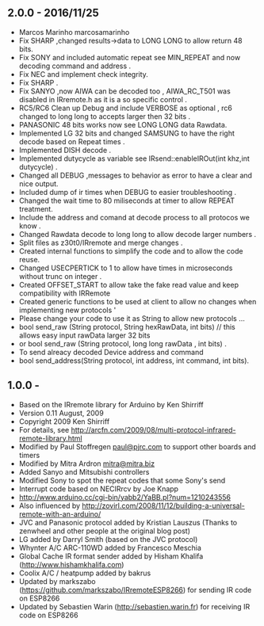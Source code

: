 ## 2.0.0 - 2016/11/25
- Marcos Marinho marcosamarinho
- Fix SHARP ,changed results->data to LONG LONG to allow return 48 bits. 
- Fix SONY and included automatic repeat see MIN_REPEAT and now decoding command and address .
- Fix NEC and implement check integrity. 
- Fix SHARP .
- Fix SANYO ,now AIWA can be decoded too , AIWA_RC_T501 was disabled in IRremote.h as it is a so specific control .
- RC5/RC6 Clean up Debug and include VERBOSE as optional , rc6 changed to long long to accepts larger then 32 bits . 
- PANASONIC 48 bits works now  see LONG LONG data Rawdata. 
- Implemented LG 32 bits and changed SAMSUNG to have the right decode based on Repeat times .
- Implemented DISH decode . 
- Implemented dutycycle as variable see IRsend::enableIROut(int khz,int dutycycle)  .
- Changed all  DEBUG ,messages  to behavior as error to have a clear and nice output. 
- Included dump of ir times when DEBUG to easier troubleshooting .
- Changed the wait time to 80 miliseconds at timer to allow REPEAT treatment.
- Include the address and comand at decode process to all protocos we know . 
- Changed Rawdata decode to long long to allow decode larger numbers . 
- Split files as z30t0/IRremote and merge changes . 
- Created internal functions to simplify the code and to allow the code reuse. 
- Changed USECPERTICK  to 1 to allow have times in microseconds without trunc on integer .
- Created OFFSET_START to allow take the fake read value and keep compatibility with IRRemote
- Created generic functions to be used at client to allow no changes when implementing new protocols '
- Please change your code to use it as String to allow new protocols ...
-    bool     send_raw    (String protocol, String  hexRawData, int bits) // this allows easy input rawData larger 32 bits  
-    or  bool send_raw    (String protocol, long long rawData , int bits) .  
-    To send alreacy decoded Device address and command 
-    bool     send_address(String protocol, int address, int command, int bits). 


## 1.0.0  - 
- Based on the IRremote library for Arduino by Ken Shirriff 
- Version 0.11 August, 2009
- Copyright 2009 Ken Shirriff
- For details, see http://arcfn.com/2009/08/multi-protocol-infrared-remote-library.html
- Modified by Paul Stoffregen <paul@pjrc.com> to support other boards and timers
- Modified  by Mitra Ardron <mitra@mitra.biz> 
- Added Sanyo and Mitsubishi controllers
- Modified Sony to spot the repeat codes that some Sony's send
- Interrupt code based on NECIRrcv by Joe Knapp
- http://www.arduino.cc/cgi-bin/yabb2/YaBB.pl?num=1210243556
- Also influenced by http://zovirl.com/2008/11/12/building-a-universal-remote-with-an-arduino/
- JVC and Panasonic protocol added by Kristian Lauszus (Thanks to zenwheel and other people at the original blog post)
- LG added by Darryl Smith (based on the JVC protocol)
- Whynter A/C ARC-110WD added by Francesco Meschia
- Global Cache IR format sender added by Hisham Khalifa (http://www.hishamkhalifa.com)
- Coolix A/C / heatpump added by bakrus
- Updated by markszabo (https://github.com/markszabo/IRremoteESP8266) for sending IR code on ESP8266
- Updated by Sebastien Warin (http://sebastien.warin.fr) for receiving IR code on ESP8266

